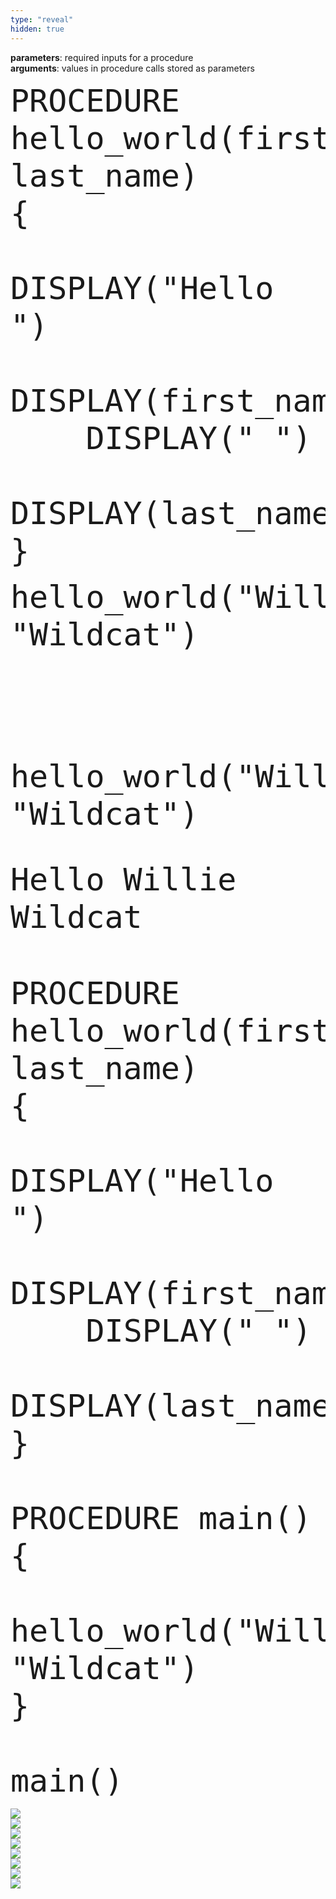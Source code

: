 ```yaml
---
type: "reveal"
hidden: true
---
```

<section>
    <b>parameters</b>: required inputs for a procedure<br>
    <b>arguments</b>: values in procedure calls stored as parameters
</section>
<section>
    <pre><code style="font-size: 50px; line-height: 60px" class="language-plaintext stretch">PROCEDURE hello_world(first_name, last_name)
{
    DISPLAY("Hello ")
    DISPLAY(first_name)
    DISPLAY(" ")
    DISPLAY(last_name)
}</code></pre>
</section>
<section>
    <pre><code style="font-size: 50px; line-height: 60px" class="language-plaintext">hello_world("Willie", "Wildcat")</code></pre>
    <br>
    <pre><code style="font-size: 50px; line-height: 60px" class="language-plaintext"> </code></pre>
    <br>
    <br>
</section>
<section>
    <pre><code style="font-size: 50px; line-height: 60px" class="language-plaintext">hello_world("Willie", "Wildcat")</code></pre>
    <br>
    <pre><code style="font-size: 50px; line-height: 60px" class="language-plaintext">Hello Willie Wildcat</code></pre>
    <br>
    <br>
</section>
<section>
    <pre><code style="font-size: 50px; line-height: 60px" class="language-plaintext stretch">PROCEDURE hello_world(first_name, last_name)
{
    DISPLAY("Hello ")
    DISPLAY(first_name)
    DISPLAY(" ")
    DISPLAY(last_name)
}<br>
PROCEDURE main()
{
    hello_world("Willie", "Wildcat")
}<br>
main()</code></pre>
</section>
<section>
	<img class="stretch plain" src="/images/lab2/trace5_1.png">
</section>
<section>
	<img class="stretch plain" src="/images/lab2/trace5_5.png">
</section>
<section>
	<img class="stretch plain" src="/images/lab2/trace5_6.png">
</section>
<section>
	<img class="stretch plain" src="/images/lab2/trace5_7.png">
</section>
<section>
	<img class="stretch plain" src="/images/lab2/trace5_8.png">
</section>
<section>
	<img class="stretch plain" src="/images/lab2/trace5_14.png">
</section>
<section>
	<img class="stretch plain" src="/images/lab2/trace5_15.png">
</section>
<section>
	<img class="stretch plain" src="/images/lab2/trace5.gif">
</section>
